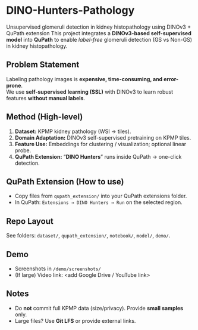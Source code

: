 # DINO-Hunters-Pathology
Unsupervised glomeruli detection in kidney histopathology using DINOv3 + QuPath extension
This project integrates a **DINOv3-based self-supervised model** into **QuPath** to enable *label-free* glomeruli detection (GS vs Non-GS) in kidney histopathology.

## Problem Statement
Labeling pathology images is **expensive, time-consuming, and error-prone**.  
We use **self-supervised learning (SSL)** with DINOv3 to learn robust features **without manual labels**.

## Method (High-level)
1. **Dataset:** KPMP kidney pathology (WSI → tiles).  
2. **Domain Adaptation:** DINOv3 self-supervised pretraining on KPMP tiles.  
3. **Feature Use:** Embeddings for clustering / visualization; optional linear probe.  
4. **QuPath Extension:** “**DINO Hunters**” runs inside QuPath → one-click detection.

## QuPath Extension (How to use)
- Copy files from `qupath_extension/` into your QuPath extensions folder.
- In QuPath: `Extensions → DINO Hunters → Run` on the selected region.

## Repo Layout
See folders: `dataset/`, `qupath_extension/`, `notebook/`, `model/`, `demo/`.

## Demo
- Screenshots in `/demo/screenshots/`
- (If large) Video link: <add Google Drive / YouTube link>

## Notes
- Do **not** commit full KPMP data (size/privacy). Provide **small samples** only.
- Large files? Use **Git LFS** or provide external links.
